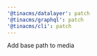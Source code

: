 ```yaml
---
'@tinacms/datalayer': patch
'@tinacms/graphql': patch
'@tinacms/cli': patch
---
```


Add base path to media
